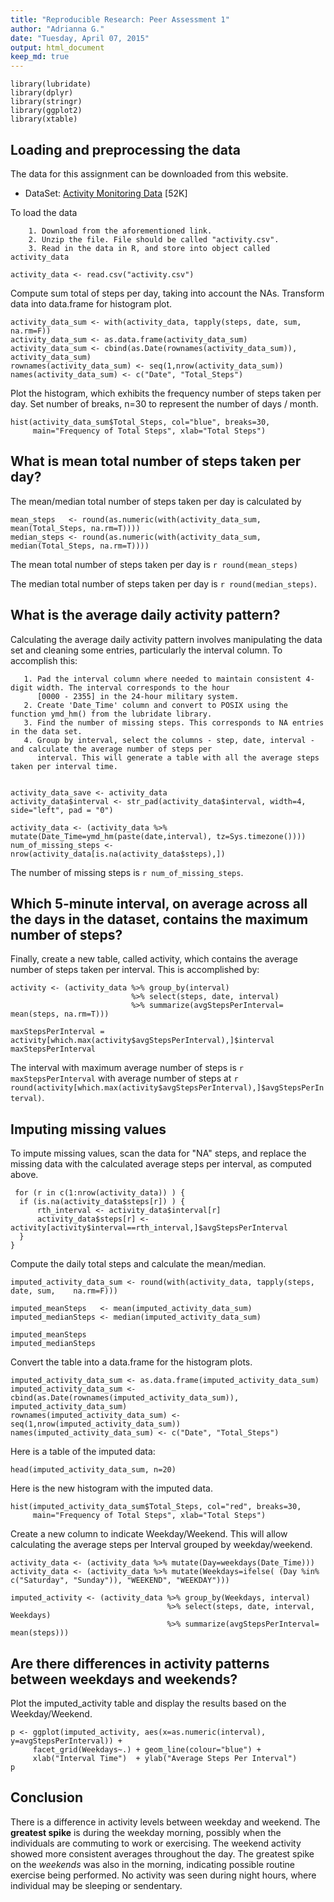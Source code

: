 ```yaml
---
title: "Reproducible Research: Peer Assessment 1"
author: "Adrianna G."
date: "Tuesday, April 07, 2015"
output: html_document 
keep_md: true
---
```

```{r load_packages, include=FALSE}
library(lubridate)
library(dplyr)
library(stringr)
library(ggplot2)
library(xtable)
```
## Loading and preprocessing the data

The data for this assignment can be downloaded from this website.

  * DataSet: [Activity Monitoring Data](https://d396qusza40orc.cloudfront.net/repdata%2Fdata%2Factivity.zip) [52K]

To load the data

        1. Download from the aforementioned link.
        2. Unzip the file. File should be called "activity.csv".
        3. Read in the data in R, and store into object called activity_data
  
```{r}
activity_data <- read.csv("activity.csv")
```

Compute sum total of steps per day, taking into account the NAs. Transform data into data.frame for histogram plot. 

```{r}
activity_data_sum <- with(activity_data, tapply(steps, date, sum,    na.rm=F))
activity_data_sum <- as.data.frame(activity_data_sum)
activity_data_sum <- cbind(as.Date(rownames(activity_data_sum)), activity_data_sum)
rownames(activity_data_sum) <- seq(1,nrow(activity_data_sum))
names(activity_data_sum) <- c("Date", "Total_Steps")
```

Plot the histogram, which exhibits the frequency number of steps taken per day. Set number of breaks, n=30 to represent the number of days / month.

```{r}
hist(activity_data_sum$Total_Steps, col="blue", breaks=30, 
     main="Frequency of Total Steps", xlab="Total Steps")
```


## What is mean total number of steps taken per day?
The mean/median total number of steps taken per day is calculated by

```{r, include=FALSE}
mean_steps   <- round(as.numeric(with(activity_data_sum, mean(Total_Steps, na.rm=T))))
median_steps <- round(as.numeric(with(activity_data_sum, median(Total_Steps, na.rm=T))))
```

The mean total number of steps taken per day is `r round(mean_steps)`

The median total number of steps taken per day is `r round(median_steps)`.

## What is the average daily activity pattern?

Calculating the average daily activity pattern involves manipulating the data set and cleaning some entries, particularly the 
interval column. To accomplish this:

       1. Pad the interval column where needed to maintain consistent 4-digit width. The interval corresponds to the hour 
          [0000 - 2355] in the 24-hour military system.
       2. Create 'Date_Time' column and convert to POSIX using the function ymd_hm() from the lubridate library.
       3. Find the number of missing steps. This corresponds to NA entries in the data set. 
       4. Group by interval, select the columns - step, date, interval - and calculate the average number of steps per 
          interval. This will generate a table with all the average steps taken per interval time. 
                 
```{r}

activity_data_save <- activity_data
activity_data$interval <- str_pad(activity_data$interval, width=4, side="left", pad = "0")

activity_data <- (activity_data %>% mutate(Date_Time=ymd_hm(paste(date,interval), tz=Sys.timezone())))
num_of_missing_steps <- nrow(activity_data[is.na(activity_data$steps),])
```

The number of missing steps is `r num_of_missing_steps`.


## Which 5-minute interval, on average across all the days in the dataset, contains the maximum number of steps?

Finally, create a new table, called activity, which contains the average number of steps taken per interval. This is 
accomplished by: 
```{r}
activity <- (activity_data %>% group_by(interval)
                           %>% select(steps, date, interval) 
                           %>% summarize(avgStepsPerInterval= mean(steps, na.rm=T)))
```


```{r, include=FALSE}
maxStepsPerInterval = activity[which.max(activity$avgStepsPerInterval),]$interval
maxStepsPerInterval
```
The interval with maximum average number of steps is `r maxStepsPerInterval` with average number of steps at
`r round(activity[which.max(activity$avgStepsPerInterval),]$avgStepsPerInterval)`.


## Imputing missing values

To impute missing values, scan the data for "NA" steps, and replace the missing data with the calculated average steps per interval, as computed above.

```{r}
 for (r in c(1:nrow(activity_data)) ) {
  if (is.na(activity_data$steps[r]) ) {
      rth_interval <- activity_data$interval[r]
      activity_data$steps[r] <- activity[activity$interval==rth_interval,]$avgStepsPerInterval
  }
}
```

Compute the daily total steps and calculate the mean/median.
```{r}
imputed_activity_data_sum <- round(with(activity_data, tapply(steps, date, sum,    na.rm=F)))

imputed_meanSteps   <- mean(imputed_activity_data_sum)
imputed_medianSteps <- median(imputed_activity_data_sum)
```
```{r, results='asis'}
imputed_meanSteps
imputed_medianSteps
```

Convert the table into a data.frame for the histogram plots.
```{r}
imputed_activity_data_sum <- as.data.frame(imputed_activity_data_sum)
imputed_activity_data_sum <- cbind(as.Date(rownames(imputed_activity_data_sum)), imputed_activity_data_sum)
rownames(imputed_activity_data_sum) <- seq(1,nrow(imputed_activity_data_sum))
names(imputed_activity_data_sum) <- c("Date", "Total_Steps")
```

Here is a table of the imputed data:
``` {r }
head(imputed_activity_data_sum, n=20)
```

Here is the new histogram with the imputed data.

```{r}      
hist(imputed_activity_data_sum$Total_Steps, col="red", breaks=30,
     main="Frequency of Total Steps", xlab="Total Steps")
```

Create a new column to indicate Weekday/Weekend. This will allow calculating the average steps per Interval grouped by weekday/weekend.
```{r}
activity_data <- (activity_data %>% mutate(Day=weekdays(Date_Time)))
activity_data <- (activity_data %>% mutate(Weekdays=ifelse( (Day %in% c("Saturday", "Sunday")), "WEEKEND", "WEEKDAY")))

imputed_activity <- (activity_data %>% group_by(Weekdays, interval)
                                   %>% select(steps, date, interval, Weekdays) 
                                   %>% summarize(avgStepsPerInterval= mean(steps)))
```

## Are there differences in activity patterns between weekdays and weekends?

Plot the imputed_activity table and display the results based on the Weekday/Weekend. 

```{r}
p <- ggplot(imputed_activity, aes(x=as.numeric(interval), y=avgStepsPerInterval)) +
     facet_grid(Weekdays~.) + geom_line(colour="blue") +
     xlab("Interval Time")  + ylab("Average Steps Per Interval")
p
```


## Conclusion

There is a difference in activity levels between weekday and weekend. The **greatest spike** is during the weekday morning, possibly when the individuals are commuting to work or exercising. The weekend activity showed more consistent averages throughout the day. The greatest spike on the *weekends* was also in the morning, indicating possible routine exercise being 
performed. No activity was seen during night hours, where individual may be sleeping or sendentary.

